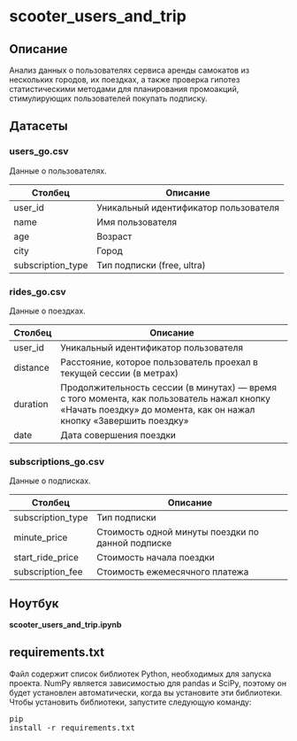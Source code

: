 # scooter_users_and_trip
## Описание
Анализ данных о пользователях сервиса аренды самокатов из нескольких городов, их поездках, а также проверка гипотез статистическими методами для планирования промоакций, стимулирующих пользователей покупать подписку.

## Датасеты
### users_go.csv
Данные о пользователях.

| Столбец | Описание |
|---|---|
| user_id |	Уникальный идентификатор пользователя |
| name |	Имя пользователя |
| age |	Возраст |
| city | Город |
| subscription_type |	Тип подписки (free, ultra) |

### rides_go.csv
Данные о поездках.

| Столбец | Описание |
|---|---|
| user_id |	Уникальный идентификатор пользователя |
| distance |	Расстояние, которое пользователь проехал в текущей сессии (в метрах) |
| duration |	Продолжительность сессии (в минутах) — время с того момента, как пользователь нажал кнопку «Начать поездку» до момента, как он нажал кнопку «Завершить поездку» |
| date | Дата совершения поездки |

### subscriptions_go.csv
Данные о подписках.

| Столбец | Описание |
|---|---|
| subscription_type	| Тип подписки |
| minute_price | Стоимость одной минуты поездки по данной подписке |
| start_ride_price | Стоимость начала поездки |
| subscription_fee | Стоимость ежемесячного платежа |

## Ноутбук
**scooter_users_and_trip.ipynb**

## requirements.txt
Файл содержит список библиотек Python, необходимых для запуска проекта. NumPy является зависимостью для pandas и SciPy, поэтому он будет установлен автоматически, когда вы установите эти библиотеки. Чтобы установить библиотеки, запустите следующую команду: <pre>pip install -r requirements.txt<pre>
